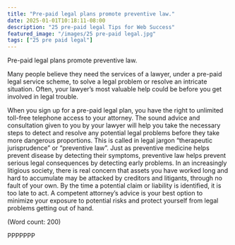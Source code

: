 ```yaml
---
title: "Pre-paid legal plans promote preventive law."
date: 2025-01-01T10:18:11-08:00
description: "25 pre-paid legal Tips for Web Success"
featured_image: "/images/25 pre-paid legal.jpg"
tags: ["25 pre paid legal"]
---
```


Pre-paid legal plans promote preventive law.

Many people believe they need the services of a lawyer, under a pre-paid 
legal service scheme, to solve a legal problem or resolve an intricate 
situation. Often, your lawyer’s most valuable help could be before you 
get involved in legal trouble. 

When you sign up for a pre-paid legal plan, you have the right to unlimited 
toll-free telephone access to your attorney. The sound advice and 
consultation given to you by your lawyer will help you take the necessary 
steps to detect and resolve any potential legal problems before they take 
more dangerous proportions. This is called in legal jargon “therapeutic 
jurisprudence” or “preventive law”. Just as preventive medicine helps 
prevent disease by detecting their symptoms, preventive law helps prevent 
serious legal consequences by detecting early problems. In an increasingly 
litigious society, there is real concern that assets you have worked long 
and hard to accumulate may be attacked by creditors and litigants, through 
no fault of your own. By the time a potential claim or liability is 
identified, it is too late to act. 
A competent attorney’s advice is your best option to minimize your exposure 
to potential risks and protect yourself from legal problems getting out of 
hand.

(Word count: 200) 

PPPPPPP





